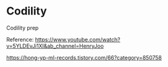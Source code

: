 # Codility
Codility prep

Reference:
https://www.youtube.com/watch?v=5YLDEvJi1XI&ab_channel=HenryJoo

https://hong-yp-ml-records.tistory.com/66?category=850758
